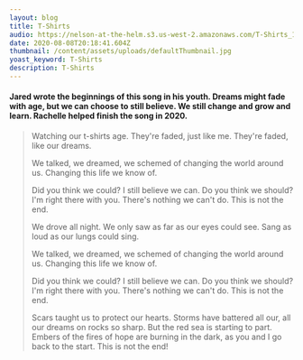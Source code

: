 ```yaml
---
layout: blog
title: T-Shirts
audio: https://nelson-at-the-helm.s3.us-west-2.amazonaws.com/T-Shirts_16b_44.1k.mp3
date: 2020-08-08T20:18:41.604Z
thumbnail: /content/assets/uploads/defaultThumbnail.jpg
yoast_keyword: T-Shirts
description: T-Shirts
---
```


#### Jared wrote the beginnings of this song in his youth. Dreams might fade with age, but we can choose to still believe. We still change and grow and learn. Rachelle helped finish the song in 2020.

> Watching our t-shirts age.
> They're faded, just like me.
> They're faded, like our dreams.
>
> We talked, we dreamed,
> we schemed of changing
> the world around us.
> Changing this life we know of.
>
> Did you think we could?
> I still believe we can.
> Do you think we should?
> I'm right there with you.
> There's nothing we can't do.
> This is not the end.
>
> We drove all night.
> We only saw as far as our eyes could see.
> Sang as loud as our lungs could sing.
>
> We talked, we dreamed,
> we schemed of changing
> the world around us.
> Changing this life we know of.
>
> Did you think we could?
> I still believe we can.
> Do you think we should?
> I'm right there with you.
> There's nothing we can't do.
> This is not the end.
>
> Scars taught us to protect our hearts.
> Storms have battered all our, all our dreams on rocks so sharp.
> But the red sea is starting to part.
> Embers of the fires of hope are burning in the dark,
> as you and I go back to the start.
> This is not the end!
